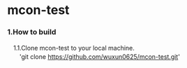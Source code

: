 mcon-test
=====================================
### <b>1.How to build</b>
　1.1.Clone mcon-test to your local machine.<br>
　　'git clone https://github.com/wuxun0625/mcon-test.git'
